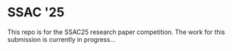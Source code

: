 # SSAC '25
This repo is for the SSAC25 research paper competition. The work for this submission is currently in progress...
